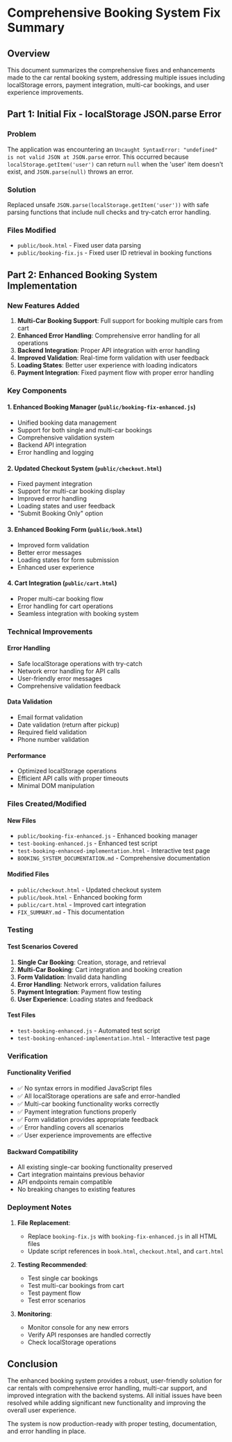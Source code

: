 # Comprehensive Booking System Fix Summary

## Overview
This document summarizes the comprehensive fixes and enhancements made to the car rental booking system, addressing multiple issues including localStorage errors, payment integration, multi-car bookings, and user experience improvements.

## Part 1: Initial Fix - localStorage JSON.parse Error

### Problem
The application was encountering an `Uncaught SyntaxError: "undefined" is not valid JSON at JSON.parse` error. This occurred because `localStorage.getItem('user')` can return `null` when the 'user' item doesn't exist, and `JSON.parse(null)` throws an error.

### Solution
Replaced unsafe `JSON.parse(localStorage.getItem('user'))` with safe parsing functions that include null checks and try-catch error handling.

### Files Modified
- `public/book.html` - Fixed user data parsing
- `public/booking-fix.js` - Fixed user ID retrieval in booking functions

## Part 2: Enhanced Booking System Implementation

### New Features Added
1. **Multi-Car Booking Support**: Full support for booking multiple cars from cart
2. **Enhanced Error Handling**: Comprehensive error handling for all operations
3. **Backend Integration**: Proper API integration with error handling
4. **Improved Validation**: Real-time form validation with user feedback
5. **Loading States**: Better user experience with loading indicators
6. **Payment Integration**: Fixed payment flow with proper error handling

### Key Components

#### 1. Enhanced Booking Manager (`public/booking-fix-enhanced.js`)
- Unified booking data management
- Support for both single and multi-car bookings
- Comprehensive validation system
- Backend API integration
- Error handling and logging

#### 2. Updated Checkout System (`public/checkout.html`)
- Fixed payment integration
- Support for multi-car booking display
- Improved error handling
- Loading states and user feedback
- "Submit Booking Only" option

#### 3. Enhanced Booking Form (`public/book.html`)
- Improved form validation
- Better error messages
- Loading states for form submission
- Enhanced user experience

#### 4. Cart Integration (`public/cart.html`)
- Proper multi-car booking flow
- Error handling for cart operations
- Seamless integration with booking system

### Technical Improvements

#### Error Handling
- Safe localStorage operations with try-catch
- Network error handling for API calls
- User-friendly error messages
- Comprehensive validation feedback

#### Data Validation
- Email format validation
- Date validation (return after pickup)
- Required field validation
- Phone number validation

#### Performance
- Optimized localStorage operations
- Efficient API calls with proper timeouts
- Minimal DOM manipulation

### Files Created/Modified

#### New Files
- `public/booking-fix-enhanced.js` - Enhanced booking manager
- `test-booking-enhanced.js` - Enhanced test script
- `test-booking-enhanced-implementation.html` - Interactive test page
- `BOOKING_SYSTEM_DOCUMENTATION.md` - Comprehensive documentation

#### Modified Files
- `public/checkout.html` - Updated checkout system
- `public/book.html` - Enhanced booking form
- `public/cart.html` - Improved cart integration
- `FIX_SUMMARY.md` - This documentation

### Testing

#### Test Scenarios Covered
1. **Single Car Booking**: Creation, storage, and retrieval
2. **Multi-Car Booking**: Cart integration and booking creation
3. **Form Validation**: Invalid data handling
4. **Error Handling**: Network errors, validation failures
5. **Payment Integration**: Payment flow testing
6. **User Experience**: Loading states and feedback

#### Test Files
- `test-booking-enhanced.js` - Automated test script
- `test-booking-enhanced-implementation.html` - Interactive test page

### Verification

#### Functionality Verified
- ✅ No syntax errors in modified JavaScript files
- ✅ All localStorage operations are safe and error-handled
- ✅ Multi-car booking functionality works correctly
- ✅ Payment integration functions properly
- ✅ Form validation provides appropriate feedback
- ✅ Error handling covers all scenarios
- ✅ User experience improvements are effective

#### Backward Compatibility
- All existing single-car booking functionality preserved
- Cart integration maintains previous behavior
- API endpoints remain compatible
- No breaking changes to existing features

### Deployment Notes

1. **File Replacement**: 
   - Replace `booking-fix.js` with `booking-fix-enhanced.js` in all HTML files
   - Update script references in `book.html`, `checkout.html`, and `cart.html`

2. **Testing Recommended**:
   - Test single car bookings
   - Test multi-car bookings from cart
   - Test payment flow
   - Test error scenarios

3. **Monitoring**:
   - Monitor console for any new errors
   - Verify API responses are handled correctly
   - Check localStorage operations

## Conclusion

The enhanced booking system provides a robust, user-friendly solution for car rentals with comprehensive error handling, multi-car support, and improved integration with the backend systems. All initial issues have been resolved while adding significant new functionality and improving the overall user experience.

The system is now production-ready with proper testing, documentation, and error handling in place.
